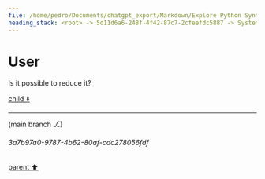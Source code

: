 ```yaml
---
file: /home/pedro/Documents/chatgpt_export/Markdown/Explore Python Syntax Graphviz.md
heading_stack: <root> -> 5d11d6a6-248f-4f42-87c7-2cfeefdc5887 -> System -> 68c39207-346e-47cf-8c4c-5f153f2ac305 -> System -> aaa27992-bb31-4d04-9962-3478d816a032 -> User -> b6e4ecf9-36bd-4820-af58-e4a9f1f5464f -> Assistant -> 73685182-6dbf-42fb-b01f-65ae86e8c2ec -> Tool -> fba7b060-5569-45ff-8746-e0a25d230d1b -> Assistant -> cd968572-a4a2-4360-887a-120f08b7542f -> Tool -> 0163a4d5-f781-4253-ae6d-1f6b7a26924e -> Assistant -> aaa29628-f8f7-410e-b529-8c997524df22 -> User -> 0dd38e9b-4ebc-479f-b81b-40977ca36cd6 -> Assistant -> 9210ea39-cb8a-4240-9aa8-76d97f5c28af -> Tool -> 00dbaeba-6aed-455d-8e33-fd264ae3ac4e -> Assistant -> aaa2b441-f1df-40aa-88cf-b44a26423358 -> User -> 2cf213fe-d050-4421-8c66-02a043530734 -> Assistant -> 2cdb71f0-0e1f-4921-a8d3-3e9e1906acab -> Tool -> a3edaf30-99c0-4a46-a143-d91577190b12 -> Assistant -> 1fe8f69f-8617-4e0c-bc4e-d4ad44a23fe3 -> Assistant -> aaa27edf-4845-4899-9a38-ceaf1a5d7b5e -> User -> 96b436d5-d3b6-4f5d-b15b-1be00af5d5f2 -> Assistant -> ad084724-69b7-40b4-aecf-925b65dee6d0 -> Tool -> 64ff2b40-db69-4835-9788-7578f111f46f -> Assistant -> aaa217a8-ff5c-43d2-a014-6db1590ad616 -> User -> 6ded173f-4fd2-43ce-b01f-323ef6be8750 -> Assistant -> d0c92034-93f9-4197-8cdc-4d69c7e62459 -> Tool -> aaa2e2a0-b4eb-4a3c-9f31-f32a381933ca -> User -> 74802aec-7aef-4aa3-8aea-bea2923fbaad -> Assistant -> aaa2ca8f-0d98-4714-875a-5386fc48f859 -> User -> 6e64d9ae-d68c-4fc1-8a10-051543acd979 -> Assistant -> ae793d8f-e4d3-49c8-96a7-92f3fff4ba99 -> Tool -> fbabf230-e744-4690-ad63-eca029735b67 -> Assistant -> aaa22663-e915-48c4-bea7-373bfc8baa8b -> User -> 3e6567d5-9f63-4ad4-9d82-ffc5dcb63414 -> Assistant -> 82ee9c8b-dd73-4204-a9c0-1f13781867c5 -> Tool -> f4cbbc7d-9acb-4f14-9ff0-afb79cd6df8d -> Assistant -> aaa28b14-cfa8-4b13-a1fd-e07f25efd2bb -> User -> c3fbc009-0d4a-42cc-ae0d-6b0cb32fd8dc -> Assistant -> e534f1c3-b20f-46c2-80e0-64bcc165c5a1 -> Tool -> 4dcd1b30-3854-4f51-8a5e-266c0a59bd14 -> Assistant -> 66d13b2e-5959-4921-84a5-89d288a8366c -> Assistant -> 63f894c5-ff85-4988-ab2e-42134bf5b694 -> Tool -> f7159119-0af5-4851-b80a-6b08c58fad6d -> Assistant -> aaa2d4d7-d1ed-430a-a1f2-bdc61d08c918 -> User -> 2f9b1583-cde8-4afc-8603-e955c984081c -> Assistant -> 0ded57ae-740a-4d48-8e6b-16b58fdb04e3 -> Assistant -> c10c55e3-10ed-493c-b42f-70b822c66364 -> Tool -> 18640d90-4b55-4261-8724-cda538740a88 -> Assistant -> aaa231bc-71b7-4bb1-81fd-8598f92d88e1 -> User -> c59d6c32-a199-4fb0-8369-fa7be925d4ca -> Assistant -> c5ca7c25-cff8-4e1e-b810-1d25a11c0144 -> Tool -> 11749c64-f95c-4162-ad1e-ebd18c2c7be9 -> Assistant -> aaa205dd-eef7-4543-bbf5-c598be1a2d42 -> User -> 8b61d765-ffe3-4265-850f-75d0d3adcd68 -> Assistant -> b868be6e-d1b4-48d9-87d7-0a038be88429 -> Tool -> e7131f24-8d71-40a0-b483-6b63a6a3f184 -> Assistant -> aaa2e1ff-2cd0-4fa8-8c6c-95847f33dd54 -> User -> 929a760e-d858-41c5-bd9f-ef79d5b1c130 -> Assistant -> 853a1fb2-23ab-404d-aac4-35a12bf2dc27 -> Tool -> a977dc7f-83c5-402b-9c99-f27d287568a5 -> Assistant -> Plan Overview -> Steps -> aaa2e5fc-4e97-49dd-98e3-ec9e76148f93 -> User -> 43af4f57-9e06-496b-b446-9e6318965caa -> Assistant -> 8246446b-8f88-437f-b1cc-1f0648ee40a3 -> Tool -> a4b88ac1-ef38-48d2-9186-a4fd9dff9dd6 -> Assistant -> 3f9392aa-11ef-4e8d-aa8c-43d654ee675b -> Assistant -> fd50d689-d16a-4af9-84c7-90522756385b -> Tool -> 38d93ec2-136c-4778-8f38-fa2d23724b22 -> Assistant -> e0bc9c91-f128-40a3-a23a-45a02c493dae -> Assistant -> 559fae71-0141-4853-abad-cec991e09fa6 -> Tool -> e63c232a-af4d-49c3-9d10-4621f6e9f04b -> Assistant -> aaa2cbad-03a3-475e-854f-26049d3c7b41 -> User -> 4ba3688e-2838-4016-aff2-6eb16d3dc658 -> Assistant -> 3a5ea2f2-314a-4e29-a2d6-5ce87aecd78c -> Tool -> 4e2dcd6c-8e76-40e5-9743-f8c17e091d1a -> Assistant -> aaa2b6ca-9d51-40da-9f03-b87ae0fdaa69 -> User
---
```

# User

Is it possible to reduce it?

[child ⬇️](#3a7b97a0-9787-4b62-80af-cdc278056fdf)

---

(main branch ⎇)
###### 3a7b97a0-9787-4b62-80af-cdc278056fdf
[parent ⬆️](#aaa2b6ca-9d51-40da-9f03-b87ae0fdaa69)
